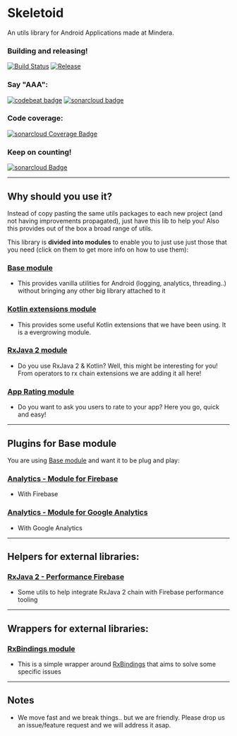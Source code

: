 # Skeletoid
An utils library for Android Applications made at Mindera.

### Building and releasing!
[![Build Status](https://travis-ci.org/Mindera/skeletoid.svg)](https://travis-ci.org/Mindera/skeletoid)
[![Release](https://jitpack.io/v/mindera/skeletoid.svg)](https://jitpack.io/#mindera/skeletoid)

### Say "AAA":
[![codebeat badge](https://codebeat.co/badges/fa990b92-e4ef-4882-9e65-52c32bda0a5b)](https://codebeat.co/projects/github-com-mindera-skeletoid-master)
[![sonarcloud badge](https://sonarcloud.io/api/project_badges/measure?project=mydroidisbetterthanyours&metric=alert_status)](https://sonarcloud.io/dashboard?id=mydroidisbetterthanyours)


### Code coverage:
[![sonarcloud Coverage Badge](https://sonarcloud.io/api/project_badges/measure?project=mydroidisbetterthanyours&metric=coverage)](https://sonarcloud.io/dashboard?id=mydroidisbetterthanyours)


### Keep on counting!
[![sonarcloud Badge](https://sonarcloud.io/api/project_badges/measure?project=mydroidisbetterthanyours&metric=ncloc)](https://sonarcloud.io/dashboard?id=mydroidisbetterthanyours)

---

## Why should you use it?
Instead of copy pasting the same utils packages to each new project (and not having improvements propagated), just have this lib to help you! 
Also this provides out of the box a broad range of  utils.

This library is **divided into modules** to enable you to just use just those that you need (click on them to get more info on how to use them):


### [Base module](https://github.com/Mindera/skeletoid/blob/master/base/)
- This provides vanilla utilities for Android (logging, analytics, threading..) without bringing any other big library attached to it

### [Kotlin extensions module](https://github.com/Mindera/skeletoid/blob/master/kt-extensions/)
- This provides some useful Kotlin extensions that we have been using. It is a evergrowing module.

### [RxJava 2 module](https://github.com/Mindera/skeletoid/blob/master/rxjava/)
- Do you use RxJava 2 & Kotlin? Well, this might be interesting for you! From operators to rx chain extensions we are adding it all here!

### [App Rating module](https://github.com/Mindera/skeletoid/blob/master/apprating/)
- Do you want to ask you users to rate to your app? Here you go, quick and easy!

---

## Plugins for Base module

You are using [Base module](https://github.com/Mindera/skeletoid/blob/master/base/) and want it to be plug and play:

### [Analytics - Module for Firebase](https://github.com/Mindera/skeletoid/blob/master/analytics-firebase/)
- With Firebase

### [Analytics - Module for Google Analytics](https://github.com/Mindera/skeletoid/blob/master/analytics-ga/)
- With Google Analytics

---

## Helpers for external libraries:

### [RxJava 2 - Performance Firebase](https://github.com/Mindera/skeletoid/blob/master/performance-firebase/)
- Some utils to help integrate RxJava 2 chain with Firebase performance tooling

---

## Wrappers for external libraries:

### [RxBindings module](https://github.com/Mindera/skeletoid/blob/master/rxbindings/)
- This is a simple wrapper around [RxBindings](https://github.com/JakeWharton/RxBinding) that aims to solve some specific issues

---

## Notes

- We move fast and we break things.. but we are friendly. Please drop us an issue/feature request and we will address it asap.

